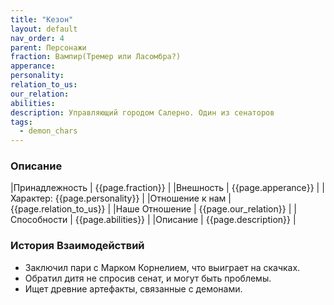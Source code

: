```yaml
---
title: "Кезон"
layout: default
nav_order: 4
parent: Персонажи
fraction: Вампир(Тремер или Ласомбра?)
apperance:
personality:
relation_to_us:
our_relation:
abilities:
description: Управляющий городом Салерно. Один из сенаторов
tags:
  - demon_chars
---
```

### Описание

|Принадлежность | {{page.fraction}} |
|Внешность | {{page.apperance}} |
|Характер: {{page.personality}} |
|Отношение к нам | {{page.relation_to_us}} |
|Наше Отношение | {{page.our_relation}} |
|Способности | {{page.abilities}} |
|Описание | {{page.description}} |

### История Взаимодействий
- Заключил пари с Марком Корнелием, что выиграет на скачках.
- Обратил дитя не спросив сенат, и могут быть проблемы.
- Ищет древние артефакты, связанные с демонами.
